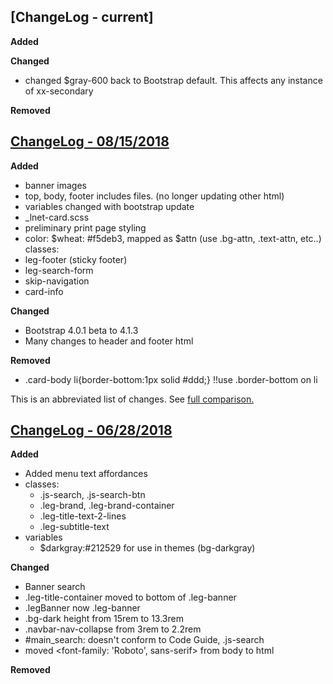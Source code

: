 ## [ChangeLog - current]
<b>Added</b>

<b>Changed</b>
- changed $gray-600 back to Bootstrap default. This affects any instance of xx-secondary

<b> Removed</b>

## [ChangeLog - 08/15/2018](http://gitrh01.revisor.mn.gov/legislature/2018_design/compare/1e0dbfb9...1b4bde91)

<b>Added</b>
- banner images
- top, body, footer includes files. (no longer updating other html)
- variables changed with bootstrap update
- _lnet-card.scss
- preliminary print page styling
- color: $wheat: #f5deb3, mapped as $attn (use .bg-attn, .text-attn, etc..)
classes:
- leg-footer (sticky footer)
- leg-search-form
- skip-navigation
- card-info


<b>Changed</b>
- Bootstrap 4.0.1 beta to 4.1.3
- Many changes to header and footer html

<b> Removed</b>
- .card-body li{border-bottom:1px solid #ddd;} !!use .border-bottom on li

This is an abbreviated list of changes. See [full comparison.](http://gitrh01.revisor.mn.gov/legislature/2018_design/compare/1e0dbfb9...1b4bde91)


## [ChangeLog - 06/28/2018](http://gitrh01.revisor.mn.gov/legislature/2018_design/compare/master...reboot)

<b>Added</b>
- Added menu text affordances
- classes:
  - .js-search, .js-search-btn
  - .leg-brand, .leg-brand-container
  - .leg-title-text-2-lines
  - .leg-subtitle-text
- variables
  - $darkgray:#212529 for use in themes (bg-darkgray)


<b>Changed</b>
- Banner search
- .leg-title-container moved to bottom of .leg-banner
- .legBanner now .leg-banner
- .bg-dark height from 15rem to 13.3rem
- .navbar-nav-collapse from 3rem to 2.2rem
- #main_search: doesn't conform to Code Guide, .js-search
- moved <font-family: 'Roboto', sans-serif> from body to html

<b> Removed</b>



